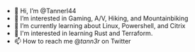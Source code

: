 - 👋 Hi, I’m @Tannerl44
- 👀 I’m interested in Gaming, A/V, Hiking, and Mountainbiking
- 🌱 I’m currently learning about Linux, Powershell, and Citrix 
- 💞️ I'm interested in learning Rust and Terraform.
- 📫 How to reach me @_tann3r_ on Twitter

